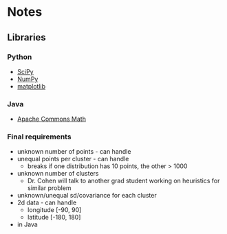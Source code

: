 # Notes

## Libraries
### Python
* [SciPy](http://www.scipy.org/)
* [NumPy](http://www.numpy.org/)
* [matplotlib](http://matplotlib.org/)

### Java
* [Apache Commons Math](http://commons.apache.org/math/)

### Final requirements
* unknown number of points - can handle
* unequal points per cluster - can handle
    * breaks if one distribution has 10 points, the other > 1000
* unknown number of clusters
    * Dr. Cohen will talk to another grad student working on heuristics for similar problem
* unknown/unequal sd/covariance for each cluster
* 2d data - can handle
    * longitude [-90, 90]
    * latitude [-180, 180]
* in Java